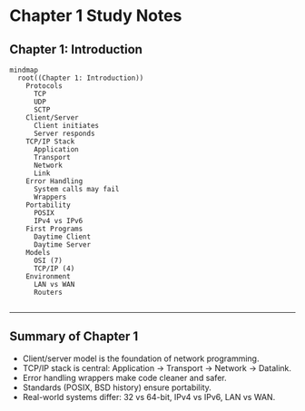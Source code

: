# Chapter 1 Study Notes

## Chapter 1: Introduction

```mermaid
mindmap
  root((Chapter 1: Introduction))
    Protocols
      TCP
      UDP
      SCTP
    Client/Server
      Client initiates
      Server responds
    TCP/IP Stack
      Application
      Transport
      Network
      Link
    Error Handling
      System calls may fail
      Wrappers
    Portability
      POSIX
      IPv4 vs IPv6
    First Programs
      Daytime Client
      Daytime Server
    Models
      OSI (7)
      TCP/IP (4)
    Environment
      LAN vs WAN
      Routers


```

---

## Summary of Chapter 1
- Client/server model is the foundation of network programming.  
- TCP/IP stack is central: Application → Transport → Network → Datalink.  
- Error handling wrappers make code cleaner and safer.  
- Standards (POSIX, BSD history) ensure portability.  
- Real-world systems differ: 32 vs 64-bit, IPv4 vs IPv6, LAN vs WAN.  
